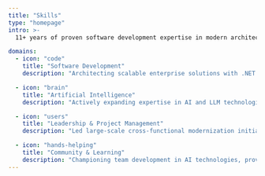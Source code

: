 ```yaml
---
title: "Skills"
type: "homepage"
intro: >-
  11+ years of proven software development expertise in modern architectures and engineering excellence, actively expanding capabilities in AI to shape the future of enterprise technology.

domains:
  - icon: "code"
    title: "Software Development"
    description: "Architecting scalable enterprise solutions with .NET Core, emphasizing robust design patterns and maintainable code that delivers exceptional performance and reliability."

  - icon: "brain"
    title: "Artificial Intelligence"
    description: "Actively expanding expertise in AI and LLM technologies through hands-on experimentation and real-world application development."

  - icon: "users"
    title: "Leadership & Project Management"
    description: "Led large-scale cross-functional modernization initiatives comprising 15+ internal developers and client personnel, orchestrating the complex transformation of enterprise legacy monolith architecture into distributed, cloud-native microservices ecosystem."

  - icon: "hands-helping"
    title: "Community & Learning"
    description: "Championing team development in AI technologies, providing hands-on mentorship and guidance to elevate collective expertise in AI based solutions."
---
```

